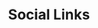 ---
title: "Social Links"
bg_image: "images/backgrounds/funfact-bg.jpg"
funfacts:
# funfacts item loop
- name : "Linkedin"
  image : "images/icons/icons-8-linkedin-48.png"
  #count : "100"
  
# funfacts item loop
- name : "Github"
  image : "images/icons/icons-8-instagram-48.png"
  #count : "200"
  
# funfacts item loop
- name : "Twitter"
  image : "images/icons/icons-8-twitterx-50.png"
  #count : "250"
  
# funfacts item loop
- name : "Instagram"
  image : "images/icons/icons-8-instagram-48.png"
  #count : "150"


# custom style
custom_class: "" 
custom_attributes: "" 
custom_css: ""
---